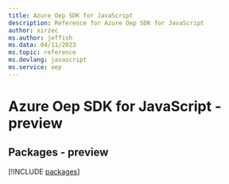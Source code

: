 ```yaml
---
title: Azure Oep SDK for JavaScript
description: Reference for Azure Oep SDK for JavaScript
author: xirzec
ms.author: jeffish
ms.data: 04/11/2023
ms.topic: reference
ms.devlang: javascript
ms.service: oep
---
```

# Azure Oep SDK for JavaScript - preview
## Packages - preview
[!INCLUDE [packages](oep-index.md)]